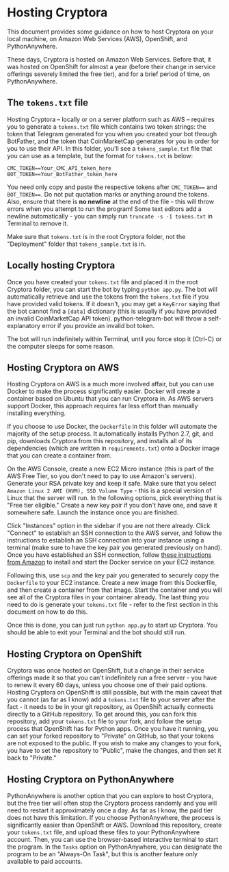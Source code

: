# Hosting Cryptora 

This document provides some guidance on how to host Cryptora on your local machine, on Amazon Web Services (AWS), OpenShift, and PythonAnywhere.

These days, Cryptora is hosted on Amazon Web Services. Before that, it was hosted on OpenShift for almost a year (before their change in service offerings severely limited the free tier), and for a brief period of time, on PythonAnywhere.

## The `tokens.txt` file

Hosting Cryptora – locally or on a server platform such as AWS – requires you to generate a `tokens.txt` file which contains two token strings: the token that Telegram generated for you when you created your bot through BotFather, and the token that CoinMarketCap generates for you in order for you to use their API. In this folder, you'll see a `tokens_sample.txt` file that you can use as a template, but the format for `tokens.txt` is below:

`CMC_TOKEN==Your_CMC_API_token_here
BOT_TOKEN==Your_BotFather_token_here`

You need only copy and paste the respective tokens after `CMC_TOKEN==` and `BOT_TOKEN==`. Do not put quotation marks or anything around the tokens. Also, ensure that there is **no newline** at the end of the file - this will throw errors when you attempt to run the program! Some text editors add a newline automatically - you can simply run `truncate -s -1 tokens.txt` in Terminal to remove it. 

Make sure that `tokens.txt` is in the root Cryptora folder, not the "Deployment" folder that `tokens_sample.txt` is in.

## Locally hosting Cryptora

Once you have created your `tokens.txt` file and placed it in the root Cryptora folder, you can start the bot by typing `python app.py`. The bot will automatically retrieve and use the tokens from the `tokens.txt` file if you have provided valid tokens. If it doesn't, you may get a `KeyError` saying that the bot cannot find a `[data]` dictionary (this is usually if you have provided an invalid CoinMarketCap API token). python-telegram-bot will throw a self-explanatory error if you provide an invalid bot token.

The bot will run indefinitely within Terminal, until you force stop it (Ctrl-C) or the computer sleeps for some reason.

## Hosting Cryptora on AWS

Hosting Cryptora on AWS is a much more involved affair, but you can use Docker to make the process significantly easier. Docker will create a container based on Ubuntu that you can run Cryptora in. As AWS servers support Docker, this approach requires far less effort than manually installing everything.

If you choose to use Docker, the `Dockerfile` in this folder will automate the majority of the setup process. It automatically installs Python 2.7, git, and pip, downloads Cryptora from this repository, and installs all of its dependencies (which are written in `requirements.txt`) onto a Docker image that you can create a container from. 

On the AWS Console, create a new EC2 Micro instance (this is part of the AWS Free Tier, so you don't need to pay to use Amazon's servers). Generate your RSA private key and keep it safe. Make sure that you select `Amazon Linux 2 AMI (HVM), SSD Volume Type` - this is a special version of Linux that the server will run. In the following options, pick everything that is "Free tier eligible." Create a new key pair if you don't have one, and save it somewhere safe. Launch the instance once you are finished.

Click "Instances" option in the sidebar if you are not there already. Click "Connect" to establish an SSH connection to the AWS server, and follow the instructions to establish an SSH connection into your instance using a terminal (make sure to have the key pair you generated previously on hand). Once you have established an SSH connection, follow [these instructions from Amazon](https://docs.aws.amazon.com/AmazonECS/latest/developerguide/docker-basics.html) to install and start the Docker service on your EC2 instance.

Following this, use `scp` and the key pair you generated to securely copy the `Dockerfile` to your EC2 instance. Create a new image from this Dockerfile, and then create a container from that image. Start the container and you will see all of the Cryptora files in your container already. The last thing you need to do is generate your `tokens.txt` file - refer to the first section in this document on how to do this.

Once this is done, you can just run `python app.py` to start up Cryptora. You should be able to exit your Terminal and the bot should still run.

## Hosting Cryptora on OpenShift

Cryptora was once hosted on OpenShift, but a change in their service offerings made it so that you can't indefinitely run a free server - you have to renew it every 60 days, unless you choose one of their paid options. Hosting Cryptora on OpenShift is still possible, but with the main caveat that you cannot (as far as I know) add a `tokens.txt` file to your server after the fact - it needs to be in your git repository, as OpenShift actually connects directly to a GitHub repository. To get around this, you can fork this repository, add your `tokens.txt` file to your fork, and follow the setup process that OpenShift has for Python apps. Once you have it running, you can set your forked repository to "Private" on GitHub, so that your tokens are not exposed to the public. If you wish to make any changes to your fork, you have to set the repository to "Public", make the changes, and then set it back to "Private."

## Hosting Cryptora on PythonAnywhere

PythonAnywhere is another option that you can explore to host Cryptora, but the free tier will often stop the Cryptora process randomly and you will need to restart it approximately once a day. As far as I know, the paid tier does not have this limitation. If you choose PythonAnywhere, the process is significantly easier than OpenShift or AWS. Download this repository, create your `tokens.txt` file, and upload these files to your PythonAnywhere account. Then, you can use the browser-based interactive terminal to start the program. In the `Tasks` option on PythonAnywhere, you can designate the program to be an "Always-On Task", but this is another feature only available to paid accounts.